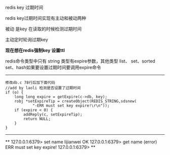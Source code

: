 redis  key 过期时间

redis key过期时间实现有主动和被动两种

被动 是key 在读取的时候检测过期时间

主动定时轮询过期key 

**现在想在redis强制key 设置ttl**

redis命令类型中只有 string 类型有expire参数，其他类型 list、 set、sorted set、hash如果要设置过期时间要调用expire命令


----------


    修改db.c 78行后加下面代码
    //add by laoli 检测是否设置了过期时间
    if (o) {
    	long long expire = getExpire(c->db, key);
    	robj *setExpireTip = createObject(REDIS_STRING,sdsnew(
    	        "-ERR must set key expire!\r\n"));
    	if (expire < 0) {
    		addReply(c, setExpireTip);
    		return NULL;
    	}
    }
    


----------

**
127.0.0.1:6379> set name lijianwei
OK
127.0.0.1:6379> get name
(error) ERR must set key expire!
127.0.0.1:6379>
**


    
    

